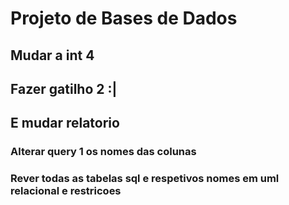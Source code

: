 # Projeto de Bases de Dados

## Mudar a int 4
## Fazer gatilho 2 :|
## E mudar relatorio

### Alterar query 1 os nomes das colunas 
### Rever todas as tabelas sql e respetivos nomes em uml relacional e restricoes